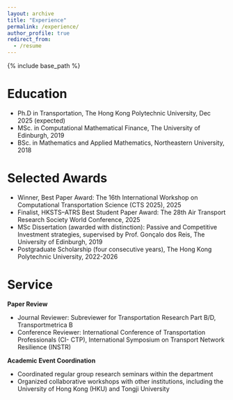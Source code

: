 ```yaml
---
layout: archive
title: "Experience"
permalink: /experience/
author_profile: true
redirect_from:
  - /resume
---
```


{% include base_path %}

Education
======
* Ph.D in Transportation, The Hong Kong Polytechnic University, Dec 2025 (expected)
* MSc. in Computational Mathematical Finance, The University of Edinburgh, 2019
* BSc. in Mathematics and Applied Mathematics, Northeastern University, 2018


Selected Awards
======
* Winner, Best Paper Award: The 16th International Workshop on Computational Transportation Science (CTS 2025), 2025
* Finalist, HKSTS–ATRS Best Student Paper Award: The 28th Air Transport Research Society World Conference, 2025
* MSc Dissertation (awarded with distinction): Passive and Competitive Investment strategies, supervised by Prof. Gonçalo dos Reis, The University of Edinburgh, 2019
* Postgraduate Scholarship (four consecutive years), The Hong Kong Polytechnic University, 2022-2026

  
Service
======
**Paper Review**
* Journal Reviewer: Subreviewer for Transportation Research Part B/D, Transportmetrica B
* Conference Reviewer: International Conference of Transportation Professionals (CI-
CTP), International Symposium on Transport Network Resilience (INSTR)

**Academic Event Coordination**
* Coordinated regular group research seminars within the department
* Organized collaborative workshops with other institutions, including the University
of Hong Kong (HKU) and Tongji University
